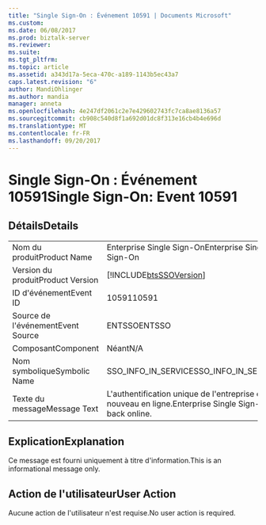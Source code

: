 ```yaml
---
title: "Single Sign-On : Événement 10591 | Documents Microsoft"
ms.custom: 
ms.date: 06/08/2017
ms.prod: biztalk-server
ms.reviewer: 
ms.suite: 
ms.tgt_pltfrm: 
ms.topic: article
ms.assetid: a343d17a-5eca-470c-a189-1143b5ec43a7
caps.latest.revision: "6"
author: MandiOhlinger
ms.author: mandia
manager: anneta
ms.openlocfilehash: 4e247df2061c2e7e429602743fc7ca8ae8136a57
ms.sourcegitcommit: cb908c540d8f1a692d01dc8f313e16cb4b4e696d
ms.translationtype: MT
ms.contentlocale: fr-FR
ms.lasthandoff: 09/20/2017
---
```

# <a name="single-sign-on-event-10591"></a><span data-ttu-id="f9e51-102">Single Sign-On : Événement 10591</span><span class="sxs-lookup"><span data-stu-id="f9e51-102">Single Sign-On: Event 10591</span></span>
## <a name="details"></a><span data-ttu-id="f9e51-103">Détails</span><span class="sxs-lookup"><span data-stu-id="f9e51-103">Details</span></span>  
  
|||  
|-|-|  
|<span data-ttu-id="f9e51-104">Nom du produit</span><span class="sxs-lookup"><span data-stu-id="f9e51-104">Product Name</span></span>|<span data-ttu-id="f9e51-105">Enterprise Single Sign-On</span><span class="sxs-lookup"><span data-stu-id="f9e51-105">Enterprise Single Sign-On</span></span>|  
|<span data-ttu-id="f9e51-106">Version du produit</span><span class="sxs-lookup"><span data-stu-id="f9e51-106">Product Version</span></span>|[!INCLUDE[btsSSOVersion](../includes/btsssoversion-md.md)]|  
|<span data-ttu-id="f9e51-107">ID d'événement</span><span class="sxs-lookup"><span data-stu-id="f9e51-107">Event ID</span></span>|<span data-ttu-id="f9e51-108">10591</span><span class="sxs-lookup"><span data-stu-id="f9e51-108">10591</span></span>|  
|<span data-ttu-id="f9e51-109">Source de l'événement</span><span class="sxs-lookup"><span data-stu-id="f9e51-109">Event Source</span></span>|<span data-ttu-id="f9e51-110">ENTSSO</span><span class="sxs-lookup"><span data-stu-id="f9e51-110">ENTSSO</span></span>|  
|<span data-ttu-id="f9e51-111">Composant</span><span class="sxs-lookup"><span data-stu-id="f9e51-111">Component</span></span>|<span data-ttu-id="f9e51-112">Néant</span><span class="sxs-lookup"><span data-stu-id="f9e51-112">N/A</span></span>|  
|<span data-ttu-id="f9e51-113">Nom symbolique</span><span class="sxs-lookup"><span data-stu-id="f9e51-113">Symbolic Name</span></span>|<span data-ttu-id="f9e51-114">SSO_INFO_IN_SERVICE</span><span class="sxs-lookup"><span data-stu-id="f9e51-114">SSO_INFO_IN_SERVICE</span></span>|  
|<span data-ttu-id="f9e51-115">Texte du message</span><span class="sxs-lookup"><span data-stu-id="f9e51-115">Message Text</span></span>|<span data-ttu-id="f9e51-116">L'authentification unique de l'entreprise est à nouveau en ligne.</span><span class="sxs-lookup"><span data-stu-id="f9e51-116">Enterprise Single Sign-On is back online.</span></span>|  
  
## <a name="explanation"></a><span data-ttu-id="f9e51-117">Explication</span><span class="sxs-lookup"><span data-stu-id="f9e51-117">Explanation</span></span>  
 <span data-ttu-id="f9e51-118">Ce message est fourni uniquement à titre d'information.</span><span class="sxs-lookup"><span data-stu-id="f9e51-118">This is an informational message only.</span></span>  
  
## <a name="user-action"></a><span data-ttu-id="f9e51-119">Action de l'utilisateur</span><span class="sxs-lookup"><span data-stu-id="f9e51-119">User Action</span></span>  
 <span data-ttu-id="f9e51-120">Aucune action de l'utilisateur n'est requise.</span><span class="sxs-lookup"><span data-stu-id="f9e51-120">No user action is required.</span></span>